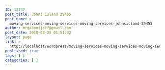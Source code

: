 ```yaml
---
ID: 12747
post_title: Johns Island 29455
post_name: >
  moving-services-moving-services-moving-services-johnsisland-29455
author: mrgabonijeff@gmail.com
post_date: 2018-03-28 01:51:32
layout: page
link: >
  http://localhost/wordpress/moving-services-moving-services-moving-services-johnsisland-29455/
published: true
tags: [ ]
categories: [ ]
---
```

